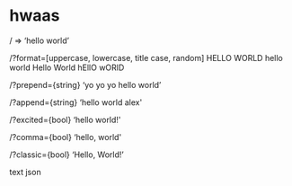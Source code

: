 # hwaas

/
=> ‘hello world’

/?format=[uppercase, lowercase, title case, random]
HELLO WORLD
hello world
Hello World
hEllO wORlD

/?prepend={string}
‘yo yo yo hello world’

/?append={string}
‘hello world alex'

/?excited={bool}
‘hello world!'

/?comma={bool}
‘hello, world'

/?classic={bool}
‘Hello, World!’

text
json
